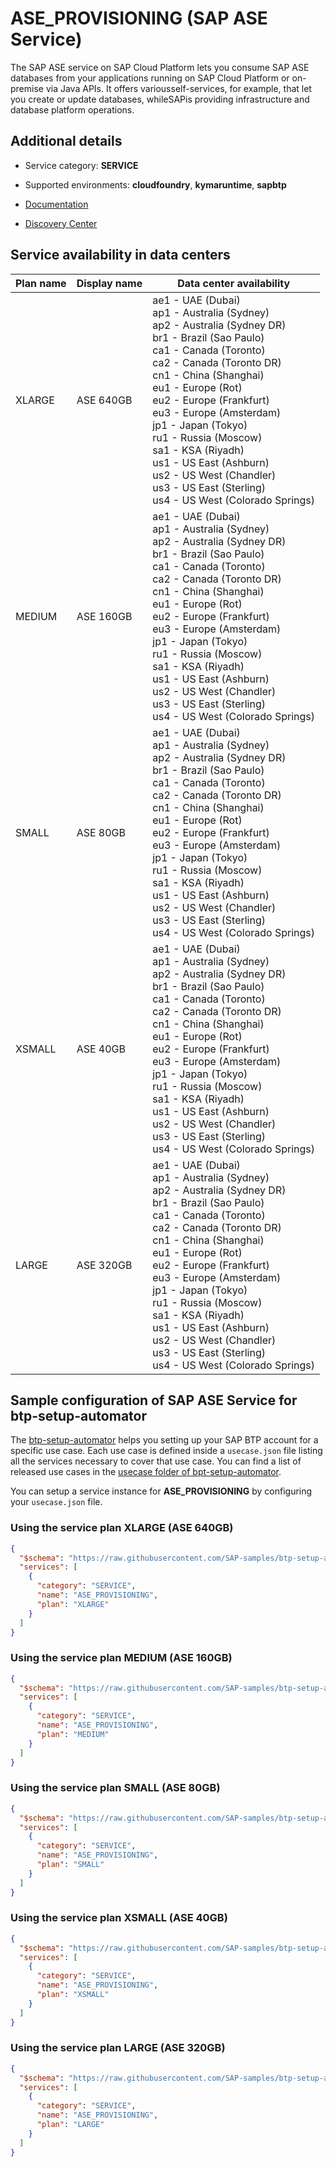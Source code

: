 # ASE_PROVISIONING (SAP ASE Service)

The SAP ASE service on SAP Cloud Platform lets you consume SAP ASE databases from your applications running on SAP Cloud Platform or on-premise via Java APIs. It offers variousself-services, for example, that let you create or update databases, whileSAPis providing infrastructure and database platform operations.

## Additional details
- Service category: **SERVICE**
- Supported environments: **cloudfoundry**, **kymaruntime**, **sapbtp**

- [Documentation](https://help.sap.com/viewer/product/ASE_SERVICE/Cloud/en-US)
- [Discovery Center](https://discovery-center.cloud.sap/serviceCatalog/sap-ase-service)

## Service availability in data centers

| Plan name | Display name | Data center availability  |
|------|----------------|---------------------------|
|  XLARGE  |  ASE 640GB  | ae1 - UAE (Dubai)<br> ap1 - Australia (Sydney)<br> ap2 - Australia (Sydney DR)<br> br1 - Brazil (Sao Paulo)<br> ca1 - Canada (Toronto)<br> ca2 - Canada (Toronto DR)<br> cn1 - China (Shanghai)<br> eu1 - Europe (Rot)<br> eu2 - Europe (Frankfurt)<br> eu3 - Europe (Amsterdam)<br> jp1 - Japan (Tokyo)<br> ru1 - Russia (Moscow)<br> sa1 - KSA (Riyadh)<br> us1 - US East (Ashburn)<br> us2 - US West (Chandler)<br> us3 - US East (Sterling)<br> us4 - US West (Colorado Springs)  |
|  MEDIUM  |  ASE 160GB  | ae1 - UAE (Dubai)<br> ap1 - Australia (Sydney)<br> ap2 - Australia (Sydney DR)<br> br1 - Brazil (Sao Paulo)<br> ca1 - Canada (Toronto)<br> ca2 - Canada (Toronto DR)<br> cn1 - China (Shanghai)<br> eu1 - Europe (Rot)<br> eu2 - Europe (Frankfurt)<br> eu3 - Europe (Amsterdam)<br> jp1 - Japan (Tokyo)<br> ru1 - Russia (Moscow)<br> sa1 - KSA (Riyadh)<br> us1 - US East (Ashburn)<br> us2 - US West (Chandler)<br> us3 - US East (Sterling)<br> us4 - US West (Colorado Springs)  |
|  SMALL  |  ASE 80GB  | ae1 - UAE (Dubai)<br> ap1 - Australia (Sydney)<br> ap2 - Australia (Sydney DR)<br> br1 - Brazil (Sao Paulo)<br> ca1 - Canada (Toronto)<br> ca2 - Canada (Toronto DR)<br> cn1 - China (Shanghai)<br> eu1 - Europe (Rot)<br> eu2 - Europe (Frankfurt)<br> eu3 - Europe (Amsterdam)<br> jp1 - Japan (Tokyo)<br> ru1 - Russia (Moscow)<br> sa1 - KSA (Riyadh)<br> us1 - US East (Ashburn)<br> us2 - US West (Chandler)<br> us3 - US East (Sterling)<br> us4 - US West (Colorado Springs)  |
|  XSMALL  |  ASE 40GB  | ae1 - UAE (Dubai)<br> ap1 - Australia (Sydney)<br> ap2 - Australia (Sydney DR)<br> br1 - Brazil (Sao Paulo)<br> ca1 - Canada (Toronto)<br> ca2 - Canada (Toronto DR)<br> cn1 - China (Shanghai)<br> eu1 - Europe (Rot)<br> eu2 - Europe (Frankfurt)<br> eu3 - Europe (Amsterdam)<br> jp1 - Japan (Tokyo)<br> ru1 - Russia (Moscow)<br> sa1 - KSA (Riyadh)<br> us1 - US East (Ashburn)<br> us2 - US West (Chandler)<br> us3 - US East (Sterling)<br> us4 - US West (Colorado Springs)  |
|  LARGE  |  ASE 320GB  | ae1 - UAE (Dubai)<br> ap1 - Australia (Sydney)<br> ap2 - Australia (Sydney DR)<br> br1 - Brazil (Sao Paulo)<br> ca1 - Canada (Toronto)<br> ca2 - Canada (Toronto DR)<br> cn1 - China (Shanghai)<br> eu1 - Europe (Rot)<br> eu2 - Europe (Frankfurt)<br> eu3 - Europe (Amsterdam)<br> jp1 - Japan (Tokyo)<br> ru1 - Russia (Moscow)<br> sa1 - KSA (Riyadh)<br> us1 - US East (Ashburn)<br> us2 - US West (Chandler)<br> us3 - US East (Sterling)<br> us4 - US West (Colorado Springs)  |

## Sample configuration of **SAP ASE Service** for btp-setup-automator

The [btp-setup-automator](https://github.com/SAP-samples/btp-setup-automator) helps you setting up your SAP BTP account for a specific use case. Each use case is defined inside a `usecase.json` file listing all the services necessary to cover that use case. You can find a list of released use cases in the [usecase folder of bpt-setup-automator](https://github.com/SAP-samples/btp-setup-automator/tree/main/usecases).

You can setup a service instance for **ASE_PROVISIONING** by configuring your `usecase.json` file.

### Using the service plan **XLARGE** (ASE 640GB)

```json
{
  "$schema": "https://raw.githubusercontent.com/SAP-samples/btp-setup-automator/main/libs/btpsa-usecase.json",
  "services": [
    {
      "category": "SERVICE",
      "name": "ASE_PROVISIONING",
      "plan": "XLARGE"
    }
  ]
}
```

### Using the service plan **MEDIUM** (ASE 160GB)

```json
{
  "$schema": "https://raw.githubusercontent.com/SAP-samples/btp-setup-automator/main/libs/btpsa-usecase.json",
  "services": [
    {
      "category": "SERVICE",
      "name": "ASE_PROVISIONING",
      "plan": "MEDIUM"
    }
  ]
}
```

### Using the service plan **SMALL** (ASE 80GB)

```json
{
  "$schema": "https://raw.githubusercontent.com/SAP-samples/btp-setup-automator/main/libs/btpsa-usecase.json",
  "services": [
    {
      "category": "SERVICE",
      "name": "ASE_PROVISIONING",
      "plan": "SMALL"
    }
  ]
}
```

### Using the service plan **XSMALL** (ASE 40GB)

```json
{
  "$schema": "https://raw.githubusercontent.com/SAP-samples/btp-setup-automator/main/libs/btpsa-usecase.json",
  "services": [
    {
      "category": "SERVICE",
      "name": "ASE_PROVISIONING",
      "plan": "XSMALL"
    }
  ]
}
```

### Using the service plan **LARGE** (ASE 320GB)

```json
{
  "$schema": "https://raw.githubusercontent.com/SAP-samples/btp-setup-automator/main/libs/btpsa-usecase.json",
  "services": [
    {
      "category": "SERVICE",
      "name": "ASE_PROVISIONING",
      "plan": "LARGE"
    }
  ]
}
```
